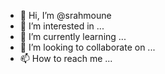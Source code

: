 - 👋 Hi, I’m @srahmoune
- 👀 I’m interested in ...
- 🌱 I’m currently learning ...
- 💞️ I’m looking to collaborate on ...
- 📫 How to reach me ...

<!---
srahmoune/srahmoune is a ✨ special ✨ repository because its `README.md` (this file) appears on your GitHub profile.
You can click the Preview link to take a look at your changes.
--->

